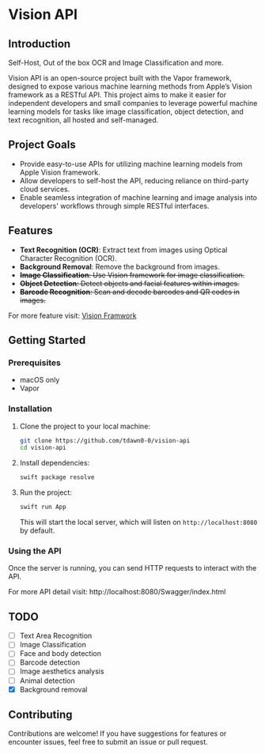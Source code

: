 # Vision API

## Introduction
Self-Host, Out of the box OCR and Image Classification and more.

Vision API is an open-source project built with the Vapor framework, designed to expose various machine learning methods from Apple’s Vision framework as a RESTful API. This project aims to make it easier for independent developers and small companies to leverage powerful machine learning models for tasks like image classification, object detection, and text recognition, all hosted and self-managed.

## Project Goals

- Provide easy-to-use APIs for utilizing machine learning models from Apple Vision framework.
- Allow developers to self-host the API, reducing reliance on third-party cloud services.
- Enable seamless integration of machine learning and image analysis into developers' workflows through simple RESTful interfaces.

## Features

- **Text Recognition (OCR)**: Extract text from images using Optical Character Recognition (OCR).
- **Background Removal**: Remove the background from images.
- ~~**Image Classification**: Use Vision framework for image classification.~~
- ~~**Object Detection**: Detect objects and facial features within images.~~
- ~~**Barcode Recognition**: Scan and decode barcodes and QR codes in images.~~

For more feature visit: [Vision Framwork](https://developer.apple.com/documentation/vision/)

## Getting Started

### Prerequisites

- macOS only
- Vapor

### Installation

1. Clone the project to your local machine:
   ```bash
   git clone https://github.com/tdawn0-0/vision-api
   cd vision-api
   ```

2. Install dependencies:
   ```bash
   swift package resolve
   ```

3. Run the project:
   ```bash
   swift run App
   ```

   This will start the local server, which will listen on `http://localhost:8080` by default.

### Using the API

Once the server is running, you can send HTTP requests to interact with the API.

For more API detail visit: http://localhost:8080/Swagger/index.html

## TODO
- [ ] Text Area Recognition
- [ ] Image Classification
- [ ] Face and body detection
- [ ] Barcode detection
- [ ] Image aesthetics analysis
- [ ] Animal detection
- [x] Background removal

## Contributing

Contributions are welcome! If you have suggestions for features or encounter issues, feel free to submit an issue or pull request.